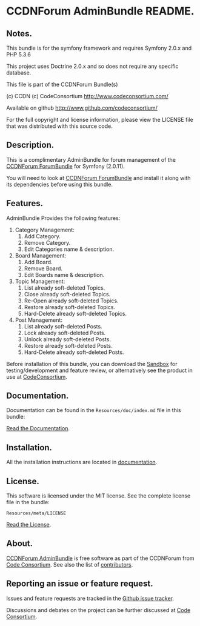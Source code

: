 CCDNForum AdminBundle README.
=============================


## Notes.

This bundle is for the symfony framework and requires Symfony 2.0.x and PHP 5.3.6
  
This project uses Doctrine 2.0.x and so does not require any specific database.
  

This file is part of the CCDNForum Bundle(s)

(c) CCDN (c) CodeConsortium <http://www.codeconsortium.com/> 

Available on github <http://www.github.com/codeconsortium/>

For the full copyright and license information, please view the LICENSE
file that was distributed with this source code.

## Description.

This is a complimentary AdminBundle for forum management of the [CCDNForum ForumBundle](https://github.com/codeconsortium/CCDNForumForumBundle) for Symfony (2.0.11).

You will need to look at [CCDNForum ForumBundle](https://github.com/codeconsortium/CCDNForumForumBundle) and install it along with its dependencies before using this bundle.

## Features.

AdminBundle Provides the following features:

1. Category Management:
	1. Add Category.
	2. Remove Category.
	3. Edit Categories name & description.
2. Board Management:
	1. Add Board.
	2. Remove Board.
	3. Edit Boards name & description.
3. Topic Management:
	1. List already soft-deleted Topics.
	2. Close already soft-deleted Topics.
	3. Re-Open already soft-deleted Topics.
	4. Restore already soft-deleted Topics.
	5. Hard-Delete already soft-deleted Topics.
4. Post Management:
	1. List already soft-deleted Posts.
	2. Lock already soft-deleted Posts.
	3. Unlock already soft-deleted Posts.
	4. Restore already soft-deleted Posts.
	5. Hard-Delete already soft-deleted Posts.

Before installation of this bundle, you can download the [Sandbox](https://github.com/codeconsortium/CCDNSandBox) for testing/development and feature review, or alternatively see the product in use at [CodeConsortium](http://www.codeconsortium.com).

## Documentation.

Documentation can be found in the `Resources/doc/index.md` file in this bundle:

[Read the Documentation](index.md).

## Installation.

All the installation instructions are located in [documentation](install.md).

## License.

This software is licensed under the MIT license. See the complete license file in the bundle:

	Resources/meta/LICENSE

[Read the License](http://github.com/codeconsortium/CCDNForumAdminBundle/blob/master/Resources/meta/LICENSE).

## About.

[CCDNForum AdminBundle](http://github.com/codeconsortium/CCDNForumAdminBundle) is free software as part of the CCDNForum from [Code Consortium](http://www.codeconsortium.com). 
See also the list of [contributors](http://github.com/codeconsortium/CCDNForumAdminBundle/contributors).

## Reporting an issue or feature request.

Issues and feature requests are tracked in the [Github issue tracker](http://github.com/codeconsortium/CCDNForumAdminBundle/issues).

Discussions and debates on the project can be further discussed at [Code Consortium](http://www.codeconsortium.com).
